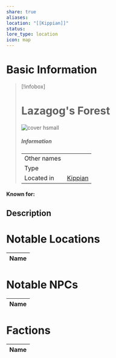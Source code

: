 ```yaml
---
share: true
aliases: 
location: "[[Kippian]]"
status: 
lore_type: location
icon: map
---
```

# Basic Information
> [!infobox]
> # Lazagog's Forest
> ![cover hsmall](insertimage.png)
> ##### Information
> |   |  |
> | ---- | ---- |
> | Other names | |
> | Type | 
> | Located in | [Kippian](../Continents/Kippian.md)|
#### Known for:
## Description
# Notable Locations
| Name |
| ---- |

# Notable NPCs
| Name |
| ---- |

# Factions
| Name |
| ---- |
